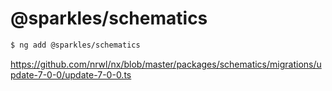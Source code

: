 @sparkles/schematics
====================

```bash
$ ng add @sparkles/schematics

```

https://github.com/nrwl/nx/blob/master/packages/schematics/migrations/update-7-0-0/update-7-0-0.ts
